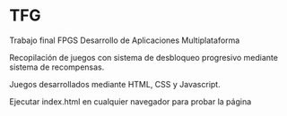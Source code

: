 # TFG
Trabajo final FPGS Desarrollo de Aplicaciones Multiplataforma

Recopilación de juegos con sistema de desbloqueo progresivo mediante sistema de recompensas.

Juegos desarrollados mediante HTML, CSS y Javascript.


Ejecutar index.html en cualquier navegador para probar la página
